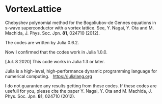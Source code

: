 # VortexLattice
Chebyshev polynomial method for the Bogoliubov-de Gennes equations in s-wave superconductor with a vortex lattice. See, Y. Nagai, Y. Ota and M. Machida, J. Phys. Soc. Jpn. **81**, 024710 (2012).

The codes are written by Julia 0.6.2.

Now I confirmed that the codes work in Julia 1.0.0.

[Jul. 8 2020] This code works in Julia 1.3 or later.


Julia is a high-level, high-performance dynamic programming language for numerical computing.   
https://julialang.org   

I do not guarantee any results getting from these codes. If these codes are usefull for you, please cite the paper Y. Nagai, Y. Ota and M. Machida, J. Phys. Soc. Jpn. **81**, 024710 (2012).
